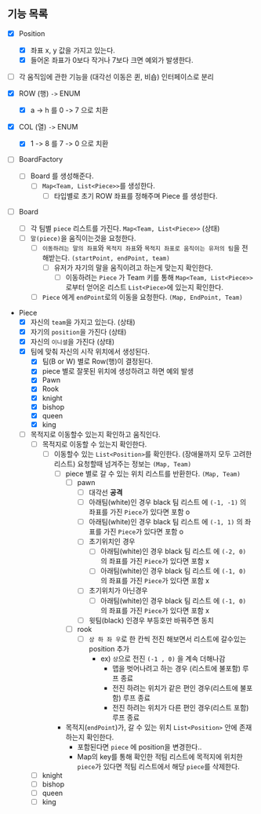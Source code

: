 ## 기능 목록

- [x] Position
  - [x] 좌표 x, y 값을 가지고 있는다.
  - [x] 들어온 좌표가 0보다 작거나 7보다 크면 예외가 발생한다.

- [ ] 각 움직임에 관한 기능을 (대각선 이동은 퀸, 비숍) 인터페이스로 분리

- [x] ROW (행) `->` ENUM
  - [x] a -> h 를 0 -> 7 으로 치환

- [x] COL (열) `->` ENUM
  - [x] 1 -> 8 를 7 -> 0 으로 치환
  
- [ ] BoardFactory
  - [ ] Board 를 생성해준다.
    - [ ] `Map<Team, List<Piece>>`를 생성한다.
      - [ ] 타입별로 초기 ROW 좌표를 정해주며  Piece 를 생성한다.

- [ ] Board
  - [ ] 각 팀별 `piece` 리스트를 가진다. `Map<Team, List<Piece>>`  (상태)
  - [ ] `말(piece)`을 움직이는것을 요청한다.
    - [ ] `이동하려는 말의 좌표`와 `목적지 좌표`와 `목적지 좌표로 움직이는 유저의 팀`을 전해받는다. `(startPoint, endPoint, team)`
      - [ ] 유저가 자기의 말을 움직이려고 하는게 맞는지 확인한다.
        - [ ] 이동하려는 `Piece` 가 Team 키를 통해 `Map<Team, List<Piece>>` 로부터 얻어온 리스트 `List<Piece>`에 있는지 확인한다. 
    - [ ] `Piece` 에게 `endPoint`로의 이동을 요청한다. `(Map, EndPoint, Team) `

- Piece
  - [x] 자신의 `team`을 가지고 있는다. (상태)
  - [x] 자기의 `position`을 가진다 (상태)
  - [x] 자신의 `이니셜`을 가진다 (상태)
  - [x] 팀에 맞춰 자신의 시작 위치에서 생성된다.
    - [x] 팀(B or W) 별로 Row(행)이 결정된다.
    - [x] piece 별로 잘못된 위치에 생성하려고 하면 예외 발생
    - [x] Pawn
    - [x] Rook
    - [x] knight
    - [x] bishop
    - [x] queen
    - [x] king
  - [ ] 목적지로 이동할수 있는지 확인하고 움직인다.
    - [ ] 목적지로 이동할 수 있는지 확인한다.
      - [ ] 이동할수 있는 `List<Position>`를 확인한다. (장애물까지 모두 고려한 리스트) 요청할때 넘겨주는 정보는 `(Map, Team)`
        - [ ] piece 별로 갈 수 있는 위치 리스트를 반환한다. `(Map, Team)`
          - [ ] pawn
            - [ ] 대각선 **공격**
            - [ ] 아래팀(white)인 경우 black 팀 리스트 에 `(-1, -1)` 의 좌표를 가진 `Piece`가 있다면 포함 o
            - [ ] 아래팀(white)인 경우 black 팀 리스트 에 `(-1, 1)` 의 좌표를 가진 `Piece`가 있다면 포함 o
            - [ ] 초기위치인 경우
              - [ ] 아래팀(white)인 경우 black 팀 리스트 에 `(-2, 0)` 의 좌표를 가진 `Piece`가 있다면 포함 x
              - [ ] 아래팀(white)인 경우 black 팀 리스트 에 `(-1, 0)` 의 좌표를 가진 `Piece`가 있다면 포함 x
            - [ ] 초기위치가 아닌경우
              - [ ] 아래팀(white)인 경우 black 팀 리스트 에 `(-1, 0)` 의 좌표를 가진 `Piece`가 있다면 포함 x
            - [ ] 윗팀(black) 인경우 부등호만 바꿔주면 동치

          - [ ] rook
            - [ ] `상 하 좌 우`로 한 칸씩 전진 해보면서 리스트에 갈수있는 position 추가
              - ex) `상`으로 전진 `(-1 , 0)` 을 계속 더해나감
                - 맵을 벗어나려고 하는 경우 (리스트에 불포함) 루프 종료
                - 전진 하려는 위치가 같은 편인 경우(리스트에 불포함) 루프 종료
                - 전진 하려는 위치가 다른 편인 경우(리스트 포함) 루프 종료
          
        - 목적지(`endPoint`)가, 갈 수 있는 위치 `List<Position>` 안에 존재하는지 확인한다.
          - 포함된다면 `piece` 에 position을 변경한다..
          - Map의 key를 통해 확인한 적팀 리스트에 목적지에 위치한 `piece`가 있다면 적팀 리스트에서 해당 `piece`를 삭제한다.

    - [ ] knight
    - [ ] bishop
    - [ ] queen
    - [ ] king
